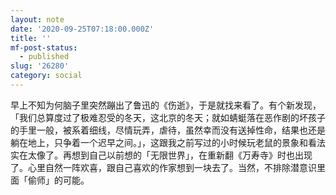 ```yaml
---
layout: note
date: '2020-09-25T07:18:00.000Z'
title: ''
mf-post-status:
  - published
slug: '26280'
category: social
---
```

早上不知为何脑子里突然蹦出了鲁迅的《伤逝》，于是就找来看了。有个新发现，「我们总算度过了极难忍受的冬天，这北京的冬天；就如蜻蜓落在恶作剧的坏孩子的手里一般，被系着细线，尽情玩弄，虐待，虽然幸而没有送掉性命，结果也还是躺在地上，只争着一个迟早之间。」，这跟我之前写过的小时候玩老鼠的景象和看法实在太像了。再想到自己以前想的「无限世界」，在重新翻《万寿寺》时也出现了。心里自然一阵欢喜，跟自己喜欢的作家想到一块去了。当然，不排除潜意识里面「偷师」的可能。
